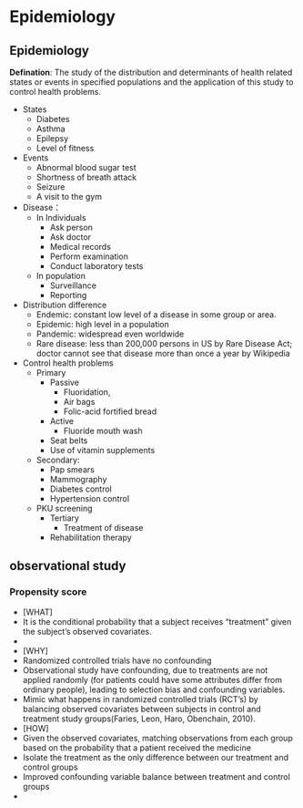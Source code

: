 # Epidemiology
## Epidemiology 

**Defination**: The study of the distribution and determinants of health related states or events in specified populations and the application of this study to control health problems.
- States
  - Diabetes 
  - Asthma
  - Epilepsy
  - Level of fitness
- Events
  - Abnormal blood sugar test
  - Shortness of breath attack
  - Seizure
  - A visit to the gym
- Disease：
  - In Individuals
    - Ask person
    - Ask doctor
    - Medical records
    - Perform examination
    - Conduct laboratory tests
  - In population
    - Surveillance
    - Reporting
- Distribution difference
  - Endemic: constant low level of a disease in some group or area.
  - Epidemic: high level in a population 
  - Pandemic: widespread even worldwide
  - Rare disease: less than 200,000 persons in US by Rare Disease Act; doctor cannot see that disease more than once a year by Wikipedia
- Control health problems
  - Primary
    - Passive
      - Fluoridation, 
      - Air bags
      - Folic-acid fortified bread
    - Active
    	- Fluoride mouth wash
	- Seat belts
	- Use of vitamin supplements
  - Secondary: 
    - Pap smears
    - Mammography
    - Diabetes control
    - Hypertension control
  - PKU screening
    - Tertiary
    	- Treatment of disease
	- Rehabilitation therapy

## observational study
### Propensity score
- [WHAT]
- It is the conditional probability that a subject receives “treatment” given the subject’s
observed covariates.
-	
- [WHY] 
- Randomized controlled trials have no confounding
- Observational study have confounding, due to treatments are not applied randomly (for patients could have some attributes differ from ordinary people), leading to selection bias and confounding variables.
- Mimic what happens in randomized controlled trials (RCT’s) by balancing observed covariates between subjects in control and treatment study groups(Faries, Leon, Haro, Obenchain, 2010).
- [HOW] 
- Given the observed covariates, matching observations from each group based on the probability that a patient received the medicine 
- Isolate the treatment as the only difference between our treatment and control groups
- Improved confounding variable balance between treatment and control groups
- 
